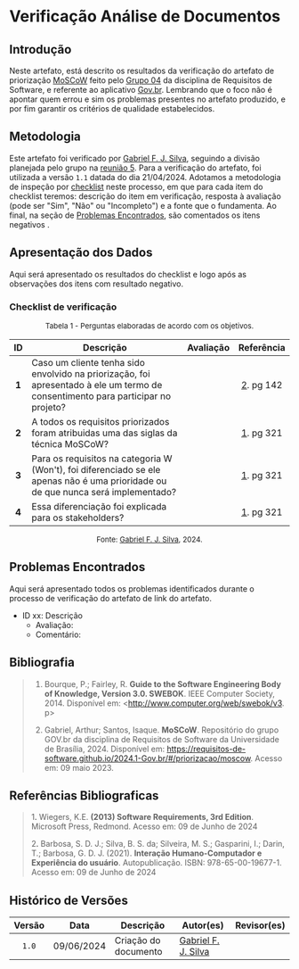 # Verificação Análise de Documentos

## Introdução

Neste artefato, está descrito os resultados da verificação do artefato de priorização [MoSCoW](https://requisitos-de-software.github.io/2024.1-Gov.br/#/priorizacao/moscow) feito pelo [Grupo 04](https://requisitos-de-software.github.io/2024.1-Gov.br/#/README) da disciplina de Requisitos de Software, e referente ao aplicativo [Gov.br](https://play.google.com/store/apps/details?id=br.gov.meugovbr&hl=pt_BR&gl=US). Lembrando que o foco não é apontar quem errou e sim os problemas presentes no artefato produzido, e por fim garantir os critérios de qualidade estabelecidos.

## Metodologia

Este artefato foi verificado por [Gabriel F. J. Silva](https://github.com/MMcLovin), seguindo a divisão planejada pelo grupo na [reunião 5](https://requisitos-de-software.github.io/2024.1-Correios/atas/ata5/). Para a verificação do artefato, foi utilizada a versão `1.1` datada do dia 21/04/2024. Adotamos a metodologia de inspeção por [checklist](#checklist-de-verificacao) neste processo, em que para cada item do checklist teremos: descrição do item em verificação, resposta à avaliação (pode ser "Sim", "Não" ou "Incompleto") e a fonte que o fundamenta. Ao final, na seção de [Problemas Encontrados](#problemas-encontrados), são comentados os itens negativos .

## Apresentação dos Dados

Aqui será apresentado os resultados do checklist e logo após as observações dos itens com resultado negativo.

### Checklist de verificação

<font size="2"><p style="text-align: center">Tabela 1 - Perguntas elaboradas de acordo com os objetivos.</p></font>

<center>

| ID | Descrição | Avaliação | Referência|
|:--:| --------- | :-------: | :-------: |
| **1** | Caso um cliente tenha sido envolvido na priorização, foi apresentado à ele um termo de consentimento para participar no projeto? |  | <a href="#ref2">2</a>. pg 142 |
| **2** | A todos os requisitos priorizados foram atribuidas uma das siglas da técnica MoSCoW? |  | <a href="#ref1">1</a>. pg 321 |
| **3** | Para os requisitos na categoria W (Won't), foi diferenciado se ele apenas não é uma prioridade ou de que nunca será implementado? |  | <a href="#ref1">1</a>. pg 321 |
| **4** | Essa diferenciação foi explicada para os stakeholders? |  | <a href="#ref1">1</a>. pg 321 |


</center>

<font size="2"><p style="text-align: center">Fonte: [Gabriel F. J. Silva](https://github.com/MMcLovin), 2024.</p></font>


## Problemas Encontrados

Aqui será apresentado todos os problemas identificados durante o processo de verificação do artefato de link do artefato.

- ID xx: Descrição
    - Avaliação:
    - Comentário:

## Bibliografia

> 1. Bourque, P.; Fairley, R. **Guide to the Software Engineering Body of Knowledge, Version 3.0. SWEBOK**. IEEE Computer Society, 2014. Disponível em: <http://www.computer.org/web/swebok/v3. p>
>
>2. Gabriel, Arthur; Santos, Isaque. **MoSCoW**. Repositório do grupo GOV.br da disciplina de Requisitos de Software da Universidade de Brasília, 2024. Disponível em: <https://requisitos-de-software.github.io/2024.1-Gov.br/#/priorizacao/moscow>. Acesso em: 09 maio 2023.


## Referências Bibliograficas

> 1<a id="ref1">.</a> Wiegers, K.E. **(2013) Software Requirements, 3rd Edition**. Microsoft Press, Redmond. Acesso em: 09 de Junho de 2024
>
> 2<a id="ref2">.</a> Barbosa, S. D. J.; Silva, B. S. da; Silveira, M. S.; Gasparini, I.; Darin, T.; Barbosa, G. D. J. (2021). **Interação Humano-Computador e Experiência do usuário**. Autopublicação. ISBN: 978-65-00-19677-1. Acesso em: 09 de Junho de 2024

## Histórico de Versões

| Versão | Data | Descrição | Autor(es) | Revisor(es) |
| :----: | :--: | --------- | ----------- | ------ |
| `1.0`  | 09/06/2024 | Criação do documento |[Gabriel F. J. Silva](https://github.com/MMcLovin) | []() |